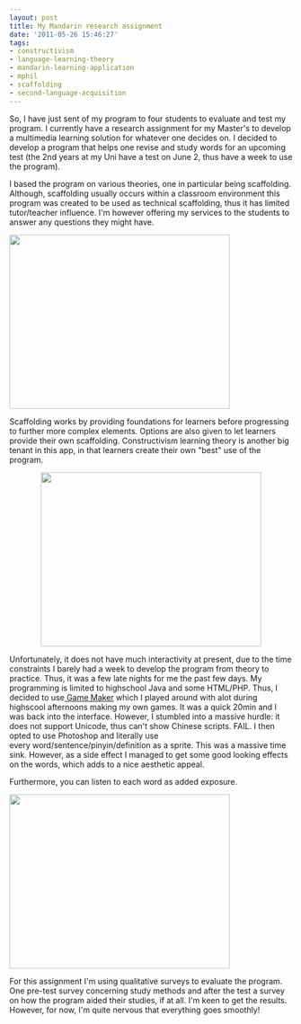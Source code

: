 ```yaml
---
layout: post
title: My Mandarin research assignment
date: '2011-05-26 15:46:27'
tags:
- constructivism
- language-learning-theory
- mandarin-learning-application
- mphil
- scaffolding
- second-language-acquisition
---
```


So, I have just sent of my program to four students to evaluate and test my program. I currently have a research assignment for my Master's to develop a multimedia learning solution for whatever one decides on. I decided to develop a program that helps one revise and study words for an upcoming test (the 2nd years at my Uni have a test on June 2, thus have a week to use the program).

I based the program on various theories, one in particular being scaffolding. Although, scaffolding usually occurs within a classroom environment this program was created to be used as technical scaffolding, thus it has limited tutor/teacher influence. I'm however offering my services to the students to answer any questions they might have.

<img class="size-full wp-image-481 aligncenter" title="landingpage" src="http://res.cloudinary.com/daxztt3th/image/upload/v1412837596/landingpage_uofcbe.png" alt="" width="392" height="310" />

Scaffolding works by providing foundations for learners before progressing to further more complex elements. Options are also given to let learners provide their own scaffolding. Constructivism learning theory is another big tenant in this app, in that learners create their own "best" use of the program.
<p style="text-align: center;"><img class="size-full wp-image-483" title="learnlessonpage" src="http://res.cloudinary.com/daxztt3th/image/upload/v1412837594/learnlessonpage1_t9unib.png" alt="" width="392" height="310" /></p>
Unfortunately, it does not have much interactivity at present, due to the time constraints I barely had a week to develop the program from theory to practice. Thus, it was a few late nights for me the past few days. My programming is limited to highschool Java and some HTML/PHP. Thus, I decided to use<a href="http://yoyogames.com"> Game Maker</a> which I played around with alot during highscool afternoons making my own games. It was a quick 20min and I was back into the interface. However, I stumbled into a massive hurdle: it does not support Unicode, thus can't show Chinese scripts. FAIL. I then opted to use Photoshop and literally use every word/sentence/pinyin/definition as a sprite. This was a massive time sink. However, as a side effect I managed to get some good looking effects on the words, which adds to a nice aesthetic appeal.

Furthermore, you can listen to each word as added exposure.

<a href="http://res.cloudinary.com/daxztt3th/image/upload/v1412837443/levelslessonpage_sgnmgk.png"><img class="size-full wp-image-484 aligncenter" title="levelslessonpage" src="http://res.cloudinary.com/daxztt3th/image/upload/v1412837443/levelslessonpage_sgnmgk.png" alt="" width="392" height="310" /></a>

For this assignment I'm using qualitative surveys to evaluate the program. One pre-test survey concerning study methods and after the test a survey on how the program aided their studies, if at all. I'm keen to get the results. However, for now, I'm quite nervous that everything goes smoothly!